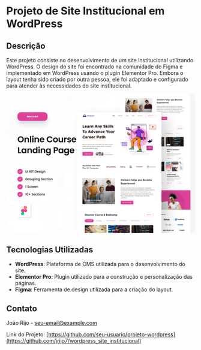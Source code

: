 # Projeto de Site Institucional em WordPress

## Descrição

Este projeto consiste no desenvolvimento de um site institucional utilizando WordPress. O design do site foi encontrado na comunidade do Figma e implementado em WordPress usando o plugin Elementor Pro. Embora o layout tenha sido criado por outra pessoa, ele foi adaptado e configurado para atender às necessidades do site institucional.

![Cover](https://github.com/jrijo7/wordpress_site_institucional/blob/main/Cover.png)

## Tecnologias Utilizadas

- **WordPress**: Plataforma de CMS utilizada para o desenvolvimento do site.
- **Elementor Pro**: Plugin utilizado para a construção e personalização das páginas.
- **Figma**: Ferramenta de design utilizada para a criação do layout.

## Contato

João Rijo - [seu-email@example.com](mailto:joaovictor_gomes.7@hotmail.com)

Link do Projeto: [https://github.com/seu-usuario/projeto-wordpress](https://github.com/jrijo7/wordpress_site_institucional)
